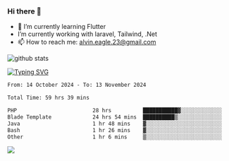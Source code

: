 ### Hi there 👋
- 🌱 I’m currently learning Flutter
-  I’m currently working with laravel, Tailwind, .Net
- 📫 How to reach me: alvin.eagle.23@gmail.com



![github stats](https://github-readme-stats.vercel.app/api?username=alvnfaiz&show_icons=true)


[![Typing SVG](http://readme-typing-svg.herokuapp.com?font=Montserrat&color=%2336BCF7&duration=4000&center=true&lines=Alvin+Faiz;Fullstack+Developer;PHP%2C+Java%2C+Javascript%2C+Python;Laravel%2C+Vue%202%2C+Tailwind%2C+Bootstrap)](https://git.io/typing-svg)

<!--[![Alvnfaiz wakatime stats](https://github-readme-stats.vercel.app/api/wakatime?username=alvnfaiz&layout=compact&theme=dracula)](https://github.com/anuraghazra/github-readme-stats)

<!--START_SECTION:waka-->

```txt
From: 14 October 2024 - To: 13 November 2024

Total Time: 59 hrs 39 mins

PHP                        28 hrs          ███████████▓░░░░░░░░░░░░░   46.09 %
Blade Template             24 hrs 54 mins  ██████████▒░░░░░░░░░░░░░░   41.01 %
Java                       1 hr 48 mins    ▓░░░░░░░░░░░░░░░░░░░░░░░░   02.98 %
Bash                       1 hr 26 mins    ▓░░░░░░░░░░░░░░░░░░░░░░░░   02.38 %
Other                      1 hr 6 mins     ▒░░░░░░░░░░░░░░░░░░░░░░░░   01.81 %
```

<!--END_SECTION:waka-->

  <!-- Change the `github-readme-stats.anuraghazra1.vercel.app` to `github-readme-stats.vercel.app`  -->
  <img align="center" src="https://github-readme-stats.anuraghazra1.vercel.app/api/top-langs/?username=alvnfaiz&layout=compact" />
<!--
**alvnfaiz/alvnfaiz** is a ✨ _special_ ✨ repository because its `README.md` (this file) appears on your GitHub profile.

Here are some ideas to get you started:

- 🔭 I’m currently working on ...
- 🌱 I’m currently learning ...
- 👯 I’m looking to collaborate on ...
- 🤔 I’m looking for help with ...
- 💬 Ask me about ...
- 📫 How to reach me: ...
- 😄 Pronouns: ...
- ⚡ Fun fact: ...
-->

